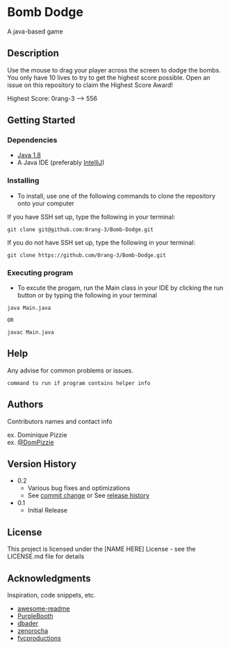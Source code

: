 # Bomb Dodge

A java-based game

## Description

Use the mouse to drag your player across the screen to dodge the bombs. You only have 10 lives to try to get the highest score possible. Open an issue on this repository to claim the Highest Score Award!

Highest Score: 0rang-3 --> 556

## Getting Started

### Dependencies

* [Java 1.8](https://www.java.com/en/download/manual.jsp)
* A Java IDE (preferably [IntelliJ](https://www.jetbrains.com/idea/download/#section=mac))

### Installing

* To install, use one of the following commands to clone the repository onto your computer

If you have SSH set up, type the following in your terminal:
```
git clone git@github.com:0rang-3/Bomb-Dodge.git
```
If you do not have SSH set up, type the following in your terminal:
```
git clone https://github.com/0rang-3/Bomb-Dodge.git
```

### Executing program

* To excute the progam, run the Main class in your IDE by clicking the run button or by typing the following in your terminal
```
java Main.java

OR

javac Main.java
```

## Help

Any advise for common problems or issues.
```
command to run if program contains helper info
```

## Authors

Contributors names and contact info

ex. Dominique Pizzie  
ex. [@DomPizzie](https://twitter.com/dompizzie)

## Version History

* 0.2
    * Various bug fixes and optimizations
    * See [commit change]() or See [release history]()
* 0.1
    * Initial Release

## License

This project is licensed under the [NAME HERE] License - see the LICENSE.md file for details

## Acknowledgments

Inspiration, code snippets, etc.
* [awesome-readme](https://github.com/matiassingers/awesome-readme)
* [PurpleBooth](https://gist.github.com/PurpleBooth/109311bb0361f32d87a2)
* [dbader](https://github.com/dbader/readme-template)
* [zenorocha](https://gist.github.com/zenorocha/4526327)
* [fvcproductions](https://gist.github.com/fvcproductions/1bfc2d4aecb01a834b46)
